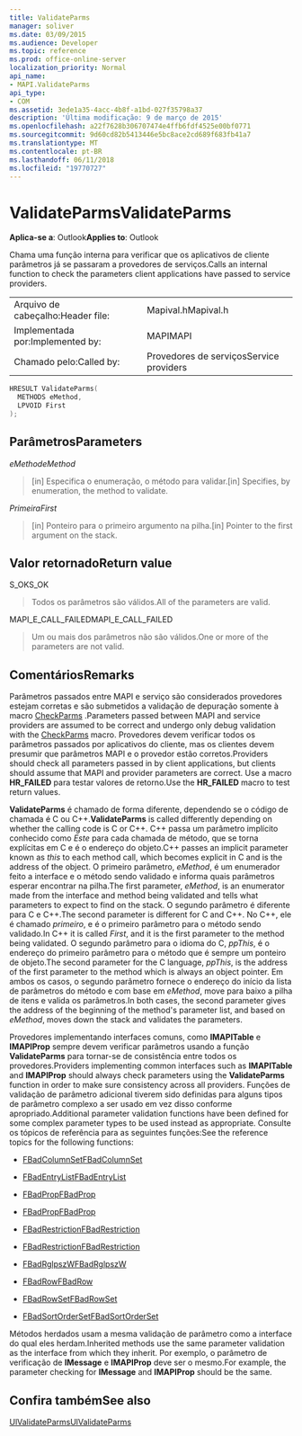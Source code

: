 ```yaml
---
title: ValidateParms
manager: soliver
ms.date: 03/09/2015
ms.audience: Developer
ms.topic: reference
ms.prod: office-online-server
localization_priority: Normal
api_name:
- MAPI.ValidateParms
api_type:
- COM
ms.assetid: 3ede1a35-4acc-4b8f-a1bd-027f35798a37
description: 'Última modificação: 9 de março de 2015'
ms.openlocfilehash: a22f7628b306707474e4ffb6fdf4525e00bf0771
ms.sourcegitcommit: 9d60cd82b5413446e5bc8ace2cd689f683fb41a7
ms.translationtype: MT
ms.contentlocale: pt-BR
ms.lasthandoff: 06/11/2018
ms.locfileid: "19770727"
---
```

# <a name="validateparms"></a><span data-ttu-id="cc153-103">ValidateParms</span><span class="sxs-lookup"><span data-stu-id="cc153-103">ValidateParms</span></span>

  
  
<span data-ttu-id="cc153-104">**Aplica-se a**: Outlook</span><span class="sxs-lookup"><span data-stu-id="cc153-104">**Applies to**: Outlook</span></span> 
  
<span data-ttu-id="cc153-105">Chama uma função interna para verificar que os aplicativos de cliente parâmetros já se passaram a provedores de serviços.</span><span class="sxs-lookup"><span data-stu-id="cc153-105">Calls an internal function to check the parameters client applications have passed to service providers.</span></span> 
  
|||
|:-----|:-----|
|<span data-ttu-id="cc153-106">Arquivo de cabeçalho:</span><span class="sxs-lookup"><span data-stu-id="cc153-106">Header file:</span></span>  <br/> |<span data-ttu-id="cc153-107">Mapival.h</span><span class="sxs-lookup"><span data-stu-id="cc153-107">Mapival.h</span></span>  <br/> |
|<span data-ttu-id="cc153-108">Implementada por:</span><span class="sxs-lookup"><span data-stu-id="cc153-108">Implemented by:</span></span>  <br/> |<span data-ttu-id="cc153-109">MAPI</span><span class="sxs-lookup"><span data-stu-id="cc153-109">MAPI</span></span>  <br/> |
|<span data-ttu-id="cc153-110">Chamado pelo:</span><span class="sxs-lookup"><span data-stu-id="cc153-110">Called by:</span></span>  <br/> |<span data-ttu-id="cc153-111">Provedores de serviços</span><span class="sxs-lookup"><span data-stu-id="cc153-111">Service providers</span></span>  <br/> |
   
```cpp
HRESULT ValidateParms(
  METHODS eMethod,
  LPVOID First
);
```

## <a name="parameters"></a><span data-ttu-id="cc153-112">Parâmetros</span><span class="sxs-lookup"><span data-stu-id="cc153-112">Parameters</span></span>

 <span data-ttu-id="cc153-113">_eMethod_</span><span class="sxs-lookup"><span data-stu-id="cc153-113">_eMethod_</span></span>
  
> <span data-ttu-id="cc153-114">[in] Especifica o enumeração, o método para validar.</span><span class="sxs-lookup"><span data-stu-id="cc153-114">[in] Specifies, by enumeration, the method to validate.</span></span> 
    
 <span data-ttu-id="cc153-115">_Primeira_</span><span class="sxs-lookup"><span data-stu-id="cc153-115">_First_</span></span>
  
> <span data-ttu-id="cc153-116">[in] Ponteiro para o primeiro argumento na pilha.</span><span class="sxs-lookup"><span data-stu-id="cc153-116">[in] Pointer to the first argument on the stack.</span></span>
    
## <a name="return-value"></a><span data-ttu-id="cc153-117">Valor retornado</span><span class="sxs-lookup"><span data-stu-id="cc153-117">Return value</span></span>

<span data-ttu-id="cc153-118">S_OK</span><span class="sxs-lookup"><span data-stu-id="cc153-118">S_OK</span></span> 
  
> <span data-ttu-id="cc153-119">Todos os parâmetros são válidos.</span><span class="sxs-lookup"><span data-stu-id="cc153-119">All of the parameters are valid.</span></span> 
    
<span data-ttu-id="cc153-120">MAPI_E_CALL_FAILED</span><span class="sxs-lookup"><span data-stu-id="cc153-120">MAPI_E_CALL_FAILED</span></span> 
  
> <span data-ttu-id="cc153-121">Um ou mais dos parâmetros não são válidos.</span><span class="sxs-lookup"><span data-stu-id="cc153-121">One or more of the parameters are not valid.</span></span>
    
## <a name="remarks"></a><span data-ttu-id="cc153-122">Comentários</span><span class="sxs-lookup"><span data-stu-id="cc153-122">Remarks</span></span>

<span data-ttu-id="cc153-123">Parâmetros passados entre MAPI e serviço são considerados provedores estejam corretas e são submetidos a validação de depuração somente à macro [CheckParms](checkparms.md) .</span><span class="sxs-lookup"><span data-stu-id="cc153-123">Parameters passed between MAPI and service providers are assumed to be correct and undergo only debug validation with the [CheckParms](checkparms.md) macro.</span></span> <span data-ttu-id="cc153-124">Provedores devem verificar todos os parâmetros passados por aplicativos do cliente, mas os clientes devem presumir que parâmetros MAPI e o provedor estão corretos.</span><span class="sxs-lookup"><span data-stu-id="cc153-124">Providers should check all parameters passed in by client applications, but clients should assume that MAPI and provider parameters are correct.</span></span> <span data-ttu-id="cc153-125">Use a macro **HR_FAILED** para testar valores de retorno.</span><span class="sxs-lookup"><span data-stu-id="cc153-125">Use the **HR_FAILED** macro to test return values.</span></span> 
  
 <span data-ttu-id="cc153-126">**ValidateParms** é chamado de forma diferente, dependendo se o código de chamada é C ou C++.</span><span class="sxs-lookup"><span data-stu-id="cc153-126">**ValidateParms** is called differently depending on whether the calling code is C or C++.</span></span> <span data-ttu-id="cc153-127">C++ passa um parâmetro implícito conhecido como _Este_ para cada chamada de método, que se torna explícitas em C e é o endereço do objeto.</span><span class="sxs-lookup"><span data-stu-id="cc153-127">C++ passes an implicit parameter known as  _this_ to each method call, which becomes explicit in C and is the address of the object.</span></span> <span data-ttu-id="cc153-128">O primeiro parâmetro, _eMethod_, é um enumerador feito a interface e o método sendo validado e informa quais parâmetros esperar encontrar na pilha.</span><span class="sxs-lookup"><span data-stu-id="cc153-128">The first parameter,  _eMethod_, is an enumerator made from the interface and method being validated and tells what parameters to expect to find on the stack.</span></span> <span data-ttu-id="cc153-129">O segundo parâmetro é diferente para C e C++.</span><span class="sxs-lookup"><span data-stu-id="cc153-129">The second parameter is different for C and C++.</span></span> <span data-ttu-id="cc153-130">No C++, ele é chamado _primeiro_, e é o primeiro parâmetro para o método sendo validado.</span><span class="sxs-lookup"><span data-stu-id="cc153-130">In C++ it is called  _First_, and it is the first parameter to the method being validated.</span></span> <span data-ttu-id="cc153-131">O segundo parâmetro para o idioma do C, _ppThis_, é o endereço do primeiro parâmetro para o método que é sempre um ponteiro de objeto.</span><span class="sxs-lookup"><span data-stu-id="cc153-131">The second parameter for the C language,  _ppThis_, is the address of the first parameter to the method which is always an object pointer.</span></span> <span data-ttu-id="cc153-132">Em ambos os casos, o segundo parâmetro fornece o endereço do início da lista de parâmetros do método e com base em _eMethod_, move para baixo a pilha de itens e valida os parâmetros.</span><span class="sxs-lookup"><span data-stu-id="cc153-132">In both cases, the second parameter gives the address of the beginning of the method's parameter list, and based on  _eMethod_, moves down the stack and validates the parameters.</span></span> 
  
<span data-ttu-id="cc153-133">Provedores implementando interfaces comuns, como **IMAPITable** e **IMAPIProp** sempre devem verificar parâmetros usando a função **ValidateParms** para tornar-se de consistência entre todos os provedores.</span><span class="sxs-lookup"><span data-stu-id="cc153-133">Providers implementing common interfaces such as **IMAPITable** and **IMAPIProp** should always check parameters using the **ValidateParms** function in order to make sure consistency across all providers.</span></span> <span data-ttu-id="cc153-134">Funções de validação de parâmetro adicional tiverem sido definidas para alguns tipos de parâmetro complexo a ser usado em vez disso conforme apropriado.</span><span class="sxs-lookup"><span data-stu-id="cc153-134">Additional parameter validation functions have been defined for some complex parameter types to be used instead as appropriate.</span></span> <span data-ttu-id="cc153-135">Consulte os tópicos de referência para as seguintes funções:</span><span class="sxs-lookup"><span data-stu-id="cc153-135">See the reference topics for the following functions:</span></span> 
  
- [<span data-ttu-id="cc153-136">FBadColumnSet</span><span class="sxs-lookup"><span data-stu-id="cc153-136">FBadColumnSet</span></span>](fbadcolumnset.md)
    
- [<span data-ttu-id="cc153-137">FBadEntryList</span><span class="sxs-lookup"><span data-stu-id="cc153-137">FBadEntryList</span></span>](fbadentrylist.md)
    
- [<span data-ttu-id="cc153-138">FBadProp</span><span class="sxs-lookup"><span data-stu-id="cc153-138">FBadProp</span></span>](fbadprop.md)
    
- [<span data-ttu-id="cc153-139">FBadProp</span><span class="sxs-lookup"><span data-stu-id="cc153-139">FBadProp</span></span>](fbadprop.md)
    
- [<span data-ttu-id="cc153-140">FBadRestriction</span><span class="sxs-lookup"><span data-stu-id="cc153-140">FBadRestriction</span></span>](fbadrestriction.md)
    
- [<span data-ttu-id="cc153-141">FBadRestriction</span><span class="sxs-lookup"><span data-stu-id="cc153-141">FBadRestriction</span></span>](fbadrestriction.md)
    
- [<span data-ttu-id="cc153-142">FBadRglpszW</span><span class="sxs-lookup"><span data-stu-id="cc153-142">FBadRglpszW</span></span>](fbadrglpszw.md)
    
- [<span data-ttu-id="cc153-143">FBadRow</span><span class="sxs-lookup"><span data-stu-id="cc153-143">FBadRow</span></span>](fbadrow.md)
    
- [<span data-ttu-id="cc153-144">FBadRowSet</span><span class="sxs-lookup"><span data-stu-id="cc153-144">FBadRowSet</span></span>](fbadrowset.md)
    
- [<span data-ttu-id="cc153-145">FBadSortOrderSet</span><span class="sxs-lookup"><span data-stu-id="cc153-145">FBadSortOrderSet</span></span>](fbadsortorderset.md)
    
<span data-ttu-id="cc153-146">Métodos herdados usam a mesma validação de parâmetro como a interface do qual eles herdam.</span><span class="sxs-lookup"><span data-stu-id="cc153-146">Inherited methods use the same parameter validation as the interface from which they inherit.</span></span> <span data-ttu-id="cc153-147">Por exemplo, o parâmetro de verificação de **IMessage** e **IMAPIProp** deve ser o mesmo.</span><span class="sxs-lookup"><span data-stu-id="cc153-147">For example, the parameter checking for **IMessage** and **IMAPIProp** should be the same.</span></span> 
  
## <a name="see-also"></a><span data-ttu-id="cc153-148">Confira também</span><span class="sxs-lookup"><span data-stu-id="cc153-148">See also</span></span>



[<span data-ttu-id="cc153-149">UlValidateParms</span><span class="sxs-lookup"><span data-stu-id="cc153-149">UlValidateParms</span></span>](ulvalidateparms.md)

